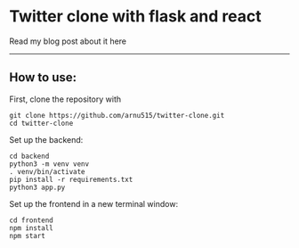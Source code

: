 # Twitter clone with flask and react

Read my blog post about it here

---

## How to use:

First, clone the repository with

```shell
git clone https://github.com/arnu515/twitter-clone.git
cd twitter-clone
```

Set up the backend:

```shell
cd backend
python3 -m venv venv
. venv/bin/activate
pip install -r requirements.txt
python3 app.py
```

Set up the frontend in a new terminal window:

```shell
cd frontend
npm install
npm start
```
